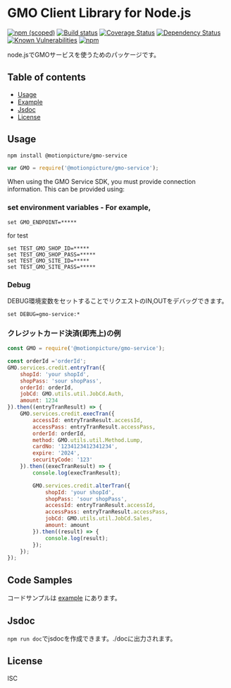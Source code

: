 # GMO Client Library for Node.js

[![npm (scoped)](https://img.shields.io/npm/v/@motionpicture/gmo-service.svg)](https://www.npmjs.com/package/@motionpicture/gmo-service)
[![Build status](https://circleci.com/gh/motionpicture/gmo-service.png?style=shield)](https://circleci.com/gh/motionpicture/gmo-service)
[![Coverage Status](https://coveralls.io/repos/github/motionpicture/gmo-service/badge.svg)](https://coveralls.io/github/motionpicture/gmo-service)
[![Dependency Status](https://img.shields.io/david/motionpicture/gmo-service.svg)](https://david-dm.org/motionpicture/gmo-service)
[![Known Vulnerabilities](https://snyk.io/test/github/motionpicture/gmo-service/badge.svg)](https://snyk.io/test/github/motionpicture/gmo-service)
[![npm](https://img.shields.io/npm/dm/@motionpicture/gmo-service.svg)](https://nodei.co/npm/@motionpicture/gmo-service/)

node.jsでGMOサービスを使うためのパッケージです。


## Table of contents

* [Usage](#usage)
* [Example](#code-samples)
* [Jsdoc](#jsdoc)
* [License](#license)


## Usage

``` sh
npm install @motionpicture/gmo-service
```

``` js
var GMO = require('@motionpicture/gmo-service');
```

When using the GMO Service SDK, you must provide connection information. This can be provided using:

### set environment variables - For example,
``` shell
set GMO_ENDPOINT=*****
```

for test
``` shell
set TEST_GMO_SHOP_ID=*****
set TEST_GMO_SHOP_PASS=*****
set TEST_GMO_SITE_ID=*****
set TEST_GMO_SITE_PASS=*****
```

### Debug

DEBUG環境変数をセットすることでリクエストのIN,OUTをデバッグできます。

``` shell
set DEBUG=gmo-service:*
```

### クレジットカード決済(即売上)の例

``` js
const GMO = require('@motionpicture/gmo-service');

const orderId ='orderId';
GMO.services.credit.entryTran({
    shopId: 'your shopId',
    shopPass: 'sour shopPass',
    orderId: orderId,
    jobCd: GMO.utils.util.JobCd.Auth,
    amount: 1234
}).then((entryTranResult) => {
    GMO.services.credit.execTran({
        accessId: entryTranResult.accessId,
        accessPass: entryTranResult.accessPass,
        orderId: orderId,
        method: GMO.utils.util.Method.Lump,
        cardNo: '1234123412341234',
        expire: '2024',
        securityCode: '123'
    }).then((execTranResult) => {
        console.log(execTranResult);

        GMO.services.credit.alterTran({
            shopId: 'your shopId',
            shopPass: 'sour shopPass',
            accessId: entryTranResult.accessId,
            accessPass: entryTranResult.accessPass,
            jobCd: GMO.utils.util.JobCd.Sales,
            amount: amount
        }).then((result) => {
            console.log(result);
        });
    });
});
```

## Code Samples

コードサンプルは [example](https://github.com/motionpicture/gmo-service/tree/master/example) にあります。


## Jsdoc

`npm run doc`でjsdocを作成できます。./docに出力されます。

## License

ISC
